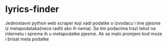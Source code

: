 # lyrics-finder
Jednostavni python web scraper koji vadi podatke o izvodacu i ime pjesme iz metapodataka(nece raditi ako ih nema).
Sa tim podacima trazi tekst na internetu i sprema ih u metapodatke pjesme. Ak se malo promjeni kod moze i brisat meta podatke
